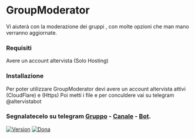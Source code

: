 
# GroupModerator
Vi aiuterà con la moderazione dei gruppi , con molte opzioni che man mano verranno aggiornate.

### Requisiti

Avere un account altervista (Solo Hosting)

### Installazione

Per poter utilizzare GroupModerator devi avere un account altervista attivi (CloudFlare) e (Https) Poi metti i file e per conculdere vai su telegram @altervistabot

### Segnalatecelo su telegram [Gruppo](https://t.me/ryzonproject) - [Canale](https://t.me/ryzonproject_channel) - [Bot](https://t.me/ryzonproject_bot).



[![Version](https://img.shields.io/badge/Versione-1.0-blue.svg)]()  [![Dona](https://img.shields.io/badge/Dona-1$-brightgreen.svg)](https://p.me/ryzonproject)    

